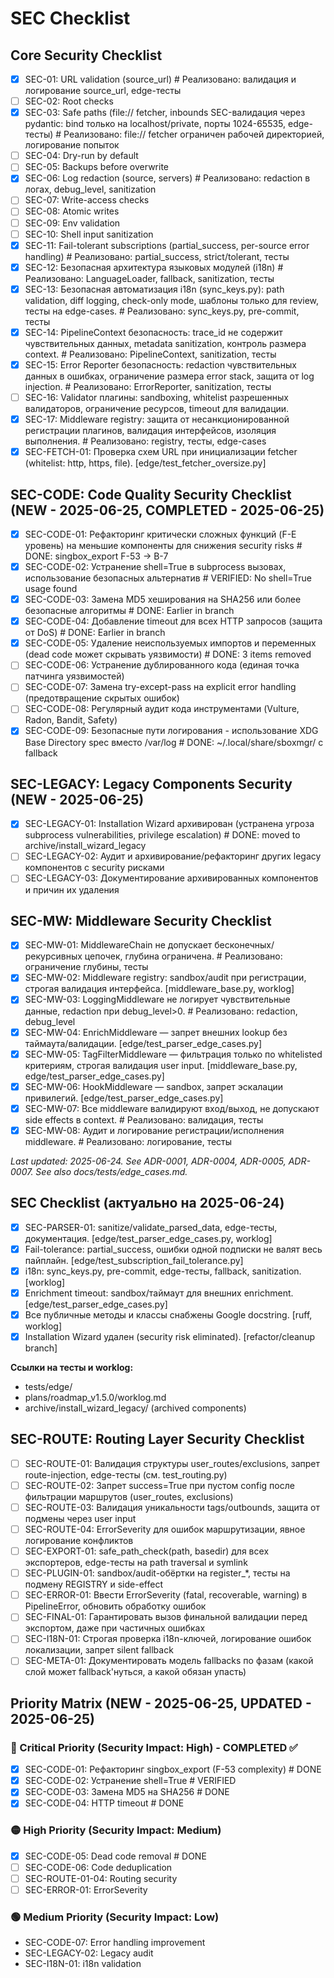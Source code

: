 # SEC Checklist

## Core Security Checklist
- [x] SEC-01: URL validation (source_url)  # Реализовано: валидация и логирование source_url, edge-тесты
- [ ] SEC-02: Root checks
- [x] SEC-03: Safe paths (file:// fetcher, inbounds SEC-валидация через pydantic: bind только на localhost/private, порты 1024-65535, edge-тесты)  # Реализовано: file:// fetcher ограничен рабочей директорией, логирование попыток
- [ ] SEC-04: Dry-run by default
- [ ] SEC-05: Backups before overwrite
- [x] SEC-06: Log redaction (source, servers)  # Реализовано: redaction в логах, debug_level, sanitization
- [ ] SEC-07: Write-access checks
- [ ] SEC-08: Atomic writes
- [ ] SEC-09: Env validation
- [ ] SEC-10: Shell input sanitization
- [x] SEC-11: Fail-tolerant subscriptions (partial_success, per-source error handling)  # Реализовано: partial_success, strict/tolerant, тесты
- [x] SEC-12: Безопасная архитектура языковых модулей (i18n)  # Реализовано: LanguageLoader, fallback, sanitization, тесты
- [x] SEC-13: Безопасная автоматизация i18n (sync_keys.py): path validation, diff logging, check-only mode, шаблоны только для review, тесты на edge-cases.  # Реализовано: sync_keys.py, pre-commit, тесты
- [x] SEC-14: PipelineContext безопасность: trace_id не содержит чувствительных данных, metadata sanitization, контроль размера context.  # Реализовано: PipelineContext, sanitization, тесты
- [x] SEC-15: Error Reporter безопасность: redaction чувствительных данных в ошибках, ограничение размера error stack, защита от log injection.  # Реализовано: ErrorReporter, sanitization, тесты
- [ ] SEC-16: Validator плагины: sandboxing, whitelist разрешенных валидаторов, ограничение ресурсов, timeout для валидации.
- [x] SEC-17: Middleware registry: защита от несанкционированной регистрации плагинов, валидация интерфейсов, изоляция выполнения.  # Реализовано: registry, тесты, edge-cases
- [x] SEC-FETCH-01: Проверка схем URL при инициализации fetcher (whitelist: http, https, file). [edge/test_fetcher_oversize.py]

## SEC-CODE: Code Quality Security Checklist (NEW - 2025-06-25, COMPLETED - 2025-06-25)
- [x] SEC-CODE-01: Рефакторинг критически сложных функций (F-E уровень) на меньшие компоненты для снижения security risks  # DONE: singbox_export F-53 → B-7
- [x] SEC-CODE-02: Устранение shell=True в subprocess вызовах, использование безопасных альтернатив  # VERIFIED: No shell=True usage found
- [x] SEC-CODE-03: Замена MD5 хеширования на SHA256 или более безопасные алгоритмы  # DONE: Earlier in branch
- [x] SEC-CODE-04: Добавление timeout для всех HTTP запросов (защита от DoS)  # DONE: Earlier in branch
- [x] SEC-CODE-05: Удаление неиспользуемых импортов и переменных (dead code может скрывать уязвимости)  # DONE: 3 items removed
- [ ] SEC-CODE-06: Устранение дублированного кода (единая точка патчинга уязвимостей)
- [ ] SEC-CODE-07: Замена try-except-pass на explicit error handling (предотвращение скрытых ошибок)
- [ ] SEC-CODE-08: Регулярный аудит кода инструментами (Vulture, Radon, Bandit, Safety)
- [x] SEC-CODE-09: Безопасные пути логирования - использование XDG Base Directory spec вместо /var/log  # DONE: ~/.local/share/sboxmgr/ с fallback

## SEC-LEGACY: Legacy Components Security (NEW - 2025-06-25)
- [x] SEC-LEGACY-01: Installation Wizard архивирован (устранена угроза subprocess vulnerabilities, privilege escalation)  # DONE: moved to archive/install_wizard_legacy
- [ ] SEC-LEGACY-02: Аудит и архивирование/рефакторинг других legacy компонентов с security рисками
- [ ] SEC-LEGACY-03: Документирование архивированных компонентов и причин их удаления

## SEC-MW: Middleware Security Checklist
- [x] SEC-MW-01: MiddlewareChain не допускает бесконечных/рекурсивных цепочек, глубина ограничена.  # Реализовано: ограничение глубины, тесты
- [x] SEC-MW-02: Middleware registry: sandbox/audit при регистрации, строгая валидация интерфейса. [middleware_base.py, worklog]
- [x] SEC-MW-03: LoggingMiddleware не логирует чувствительные данные, redaction при debug_level>0.  # Реализовано: redaction, debug_level
- [x] SEC-MW-04: EnrichMiddleware — запрет внешних lookup без таймаута/валидации. [edge/test_parser_edge_cases.py]
- [x] SEC-MW-05: TagFilterMiddleware — фильтрация только по whitelisted критериям, строгая валидация user input. [middleware_base.py, edge/test_parser_edge_cases.py]
- [x] SEC-MW-06: HookMiddleware — sandbox, запрет эскалации привилегий. [edge/test_parser_edge_cases.py]
- [x] SEC-MW-07: Все middleware валидируют вход/выход, не допускают side effects в context.  # Реализовано: валидация, тесты
- [x] SEC-MW-08: Аудит и логирование регистрации/исполнения middleware.  # Реализовано: логирование, тесты

_Last updated: 2025-06-24. See ADR-0001, ADR-0004, ADR-0005, ADR-0007. See also docs/tests/edge_cases.md._

## SEC Checklist (актуально на 2025-06-24)
- [x] SEC-PARSER-01: sanitize/validate_parsed_data, edge-тесты, документация. [edge/test_parser_edge_cases.py, worklog]
- [x] Fail-tolerance: partial_success, ошибки одной подписки не валят весь пайплайн. [edge/test_subscription_fail_tolerance.py]
- [x] i18n: sync_keys.py, pre-commit, edge-тесты, fallback, sanitization. [worklog]
- [x] Enrichment timeout: sandbox/таймаут для внешних enrichment. [edge/test_parser_edge_cases.py]
- [x] Все публичные методы и классы снабжены Google docstring. [ruff, worklog]
- [x] Installation Wizard удален (security risk eliminated). [refactor/cleanup branch]

**Ссылки на тесты и worklog:**
- tests/edge/
- plans/roadmap_v1.5.0/worklog.md
- archive/install_wizard_legacy/ (archived components)

## SEC-ROUTE: Routing Layer Security Checklist
- [ ] SEC-ROUTE-01: Валидация структуры user_routes/exclusions, запрет route-injection, edge-тесты (см. test_routing.py)
- [ ] SEC-ROUTE-02: Запрет success=True при пустом config после фильтрации маршрутов (user_routes, exclusions)
- [ ] SEC-ROUTE-03: Валидация уникальности tags/outbounds, защита от подмены через user input
- [ ] SEC-ROUTE-04: ErrorSeverity для ошибок маршрутизации, явное логирование конфликтов
- [ ] SEC-EXPORT-01: safe_path_check(path, basedir) для всех экспортеров, edge-тесты на path traversal и symlink
- [ ] SEC-PLUGIN-01: sandbox/audit-обёртки на register_*, тесты на подмену REGISTRY и side-effect
- [ ] SEC-ERROR-01: Ввести ErrorSeverity (fatal, recoverable, warning) в PipelineError, обновить обработку ошибок
- [ ] SEC-FINAL-01: Гарантировать вызов финальной валидации перед экспортом, даже при частичных ошибках
- [ ] SEC-I18N-01: Строгая проверка i18n-ключей, логирование ошибок локализации, запрет silent fallback
- [ ] SEC-META-01: Документировать модель fallbacks по фазам (какой слой может fallback'нуться, а какой обязан упасть)

## Priority Matrix (NEW - 2025-06-25, UPDATED - 2025-06-25)

### 🔴 Critical Priority (Security Impact: High) - COMPLETED ✅
- [x] SEC-CODE-01: Рефакторинг singbox_export (F-53 complexity)  # DONE
- [x] SEC-CODE-02: Устранение shell=True  # VERIFIED
- [x] SEC-CODE-03: Замена MD5 на SHA256  # DONE
- [x] SEC-CODE-04: HTTP timeout  # DONE

### 🟡 High Priority (Security Impact: Medium)
- [x] SEC-CODE-05: Dead code removal  # DONE
- [ ] SEC-CODE-06: Code deduplication
- [ ] SEC-ROUTE-01-04: Routing security
- [ ] SEC-ERROR-01: ErrorSeverity

### 🟢 Medium Priority (Security Impact: Low)
- SEC-CODE-07: Error handling improvement
- SEC-LEGACY-02: Legacy audit
- SEC-I18N-01: i18n validation
